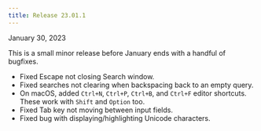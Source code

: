 ```yaml
---
title: Release 23.01.1
---
```


January 30, 2023

This is a small minor release before January ends with a handful of bugfixes.

- Fixed Escape not closing Search window.
- Fixed searches not clearing when backspacing back to an empty query.
- On macOS, added `Ctrl+N`, `Ctrl+P`, `Ctrl+B`, and `Ctrl+F` editor shortcuts.
  These work with `Shift` and `Option` too.
- Fixed Tab key not moving between input fields.
- Fixed bug with displaying/highlighting Unicode characters.
